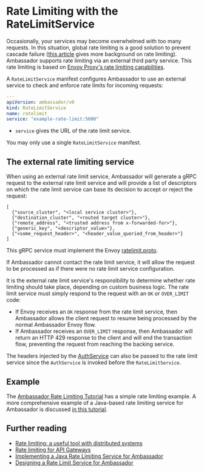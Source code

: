 # Rate Limiting with the RateLimitService

Occasionally, your services may become overwhelmed with too many requests. In this situation, global rate limiting is a good solution to prevent cascade failure ([this article](https://blog.getambassador.io/rate-limiting-a-useful-tool-with-distributed-systems-6be2b1a4f5f4) gives more background on rate limiting). Ambassador supports rate limiting via an external third party service. This rate limiting is based on [Envoy Proxy's rate limiting capabilities](https://www.envoyproxy.io/docs/envoy/latest/intro/arch_overview/global_rate_limiting.html).

A `RateLimitService` manifest configures Ambassador to use an external service to check and enforce rate limits for incoming requests:

```yaml
---
apiVersion: ambassador/v0
kind: RateLimitService
name: ratelimit
service: "example-rate-limit:5000"
```

- `service` gives the URL of the rate limit service.

You may only use a single `RateLimitService` manifest.

## The external rate limiting service

When using an external rate limit service, Ambassador will generate a gRPC request to the external rate limit service and will provide a list of descriptors on which the rate limit service can base its decision to accept or reject the request:

```
[
  {"source_cluster", "<local service cluster>"},
  {"destination_cluster", "<routed target cluster>"},
  {"remote_address", "<trusted address from x-forwarded-for>"},
  {"generic_key", "<descriptor_value>"},
  {"<some_request_header>", "<header_value_queried_from_header>"}
]
```

This gRPC service must implement the Envoy [ratelimit.proto](https://github.com/datawire/ambassador/blob/master/ambassador/common/ratelimit/ratelimit.proto).

If Ambassador cannot contact the rate limit service, it will allow the request to be processed as if there were no rate limit service configuration.

It is the external rate limit service's responsibility to determine whether rate limiting should take place, depending on custom business logic. The rate limit service must simply respond to the request with an `OK` or `OVER_LIMIT` code:
* If Envoy receives an `OK` response from the rate limit service, then Ambassador allows the client request to resume being processed by the normal Ambassador Envoy flow.
* If Ambassador receives an `OVER_LIMIT` response, then Ambassador will return an HTTP 429 response to the client and will end the transaction flow, preventing the request from reaching the backing service.

The headers injected by the [AuthService](auth-service) can also be passed to the rate limit service since the `AuthService` is invoked before the `RateLimitService`.

## Example

The [Ambassador Rate Limiting Tutorial](../../user-guide/rate-limiting-tutorial) has a simple rate limiting example. A more comprehensive example of a Java-based rate limiting service for Ambassador is discussed [in this tutorial](https://blog.getambassador.io/implementing-a-java-rate-limiting-service-for-the-ambassador-api-gateway-e09d542455da).

## Further reading

* [Rate limiting: a useful tool with distributed systems](https://blog.getambassador.io/rate-limiting-a-useful-tool-with-distributed-systems-6be2b1a4f5f4)
* [Rate limiting for API Gateways](https://blog.getambassador.io/rate-limiting-for-api-gateways-892310a2da02)
* [Implementing a Java Rate Limiting Service for Ambassador](https://blog.getambassador.io/implementing-a-java-rate-limiting-service-for-the-ambassador-api-gateway-e09d542455da)
* [Designing a Rate Limit Service for Ambassador](https://blog.getambassador.io/designing-a-rate-limiting-service-for-ambassador-f460e9fabedb)


